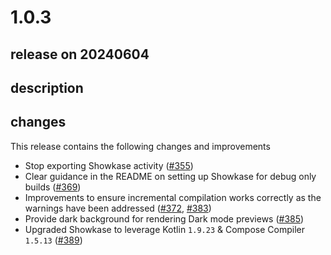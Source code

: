 # 1.0.3

## release on 20240604
## description
## changes
This release contains the following changes and improvements

* Stop exporting Showkase activity (<a class="issue-link js-issue-link" data-error-text="Failed to load title" data-id="1903691674" data-permission-text="Title is private" data-url="https://github.com/airbnb/Showkase/issues/355" data-hovercard-type="pull_request" data-hovercard-url="/airbnb/Showkase/pull/355/hovercard" href="https://github.com/airbnb/Showkase/pull/355">#355</a>)
* Clear guidance in the README on setting up Showkase for debug only builds (<a class="issue-link js-issue-link" data-error-text="Failed to load title" data-id="2055239987" data-permission-text="Title is private" data-url="https://github.com/airbnb/Showkase/issues/369" data-hovercard-type="pull_request" data-hovercard-url="/airbnb/Showkase/pull/369/hovercard" href="https://github.com/airbnb/Showkase/pull/369">#369</a>)
* Improvements to ensure incremental compilation works correctly as the warnings have been addressed (<a class="issue-link js-issue-link" data-error-text="Failed to load title" data-id="2077480503" data-permission-text="Title is private" data-url="https://github.com/airbnb/Showkase/issues/372" data-hovercard-type="pull_request" data-hovercard-url="/airbnb/Showkase/pull/372/hovercard" href="https://github.com/airbnb/Showkase/pull/372">#372</a>, <a class="issue-link js-issue-link" data-error-text="Failed to load title" data-id="2307332306" data-permission-text="Title is private" data-url="https://github.com/airbnb/Showkase/issues/383" data-hovercard-type="pull_request" data-hovercard-url="/airbnb/Showkase/pull/383/hovercard" href="https://github.com/airbnb/Showkase/pull/383">#383</a>)
* Provide dark background for rendering Dark mode previews (<a class="issue-link js-issue-link" data-error-text="Failed to load title" data-id="2316680223" data-permission-text="Title is private" data-url="https://github.com/airbnb/Showkase/issues/385" data-hovercard-type="pull_request" data-hovercard-url="/airbnb/Showkase/pull/385/hovercard" href="https://github.com/airbnb/Showkase/pull/385">#385</a>)
* Upgraded Showkase to leverage Kotlin <code>1.9.23</code> & Compose Compiler <code>1.5.13</code> (<a class="issue-link js-issue-link" data-error-text="Failed to load title" data-id="2332102860" data-permission-text="Title is private" data-url="https://github.com/airbnb/Showkase/issues/389" data-hovercard-type="pull_request" data-hovercard-url="/airbnb/Showkase/pull/389/hovercard" href="https://github.com/airbnb/Showkase/pull/389">#389</a>)

